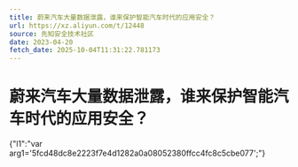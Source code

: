 ```yaml
---
title: 蔚来汽车大量数据泄露，谁来保护智能汽车时代的应用安全？
url: https://xz.aliyun.com/t/12448
source: 先知安全技术社区
date: 2023-04-20
fetch_date: 2025-10-04T11:31:22.781173
---
```


# 蔚来汽车大量数据泄露，谁来保护智能汽车时代的应用安全？

{"l1":"var arg1='5fcd48dc8e2223f7e4d1282a0a08052380ffcc4fc8c5cbe077';"}